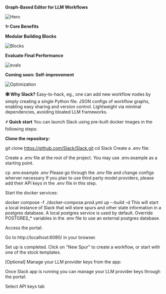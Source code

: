 **Graph-Based Editor for LLM Workflows**

![Hero](https://github.com/user-attachments/assets/d2f9f74d-98f6-492b-895c-7bf8a83b6c17)


**✨ Core Benefits**

**Modular Building Blocks**

![Blocks](https://github.com/user-attachments/assets/c8707b3c-0e5d-4a45-a50a-a57fddc7909b) 


**Evaluate Final Performance**

![evals](https://github.com/user-attachments/assets/32dd2a48-1da0-44ae-9080-72ab1b3ad7c9)


**Coming soon: Self-improvement**

![Optimization](https://github.com/user-attachments/assets/aad1ea5f-e141-4726-bd46-d0c3b0b4c772)


**🕸️ Why Slack?**
Easy-to-hack, eg., one can add new workflow nodes by simply creating a single Python file.
JSON configs of workflow graphs, enabling easy sharing and version control.
Lightweight via minimal dependencies, avoiding bloated LLM frameworks.

**⚡ Quick start**
You can launch Slack using pre-built docker images in the following steps:

**Clone the repository:**

git clone https://github.com/Slack/Slack.git
cd Slack
Create a .env file:

Create a .env file at the root of the project. You may use .env.example as a starting point.

cp .env.example .env
Please go through the .env file and change configs wherver necessary If you plan to use third party model providers, please add their API keys in the .env file in this step.

Start the docker services:

docker compose -f ./docker-compose.prod.yml up --build -d
This will start a local instance of Slack that will store spurs and other state information in a postgres database. A local postgres service is used by default. Override POSTGRES_* variables in the .env file to use an external postgres database.

Access the portal:

Go to http://localhost:6080/ in your browser.

Set up is completed. Click on "New Spur" to create a workflow, or start with one of the stock templates.

[Optional] Manage your LLM provider keys from the app:

Once Slack app is running you can manage your LLM provider keys through the portal:

Select API keys tab
